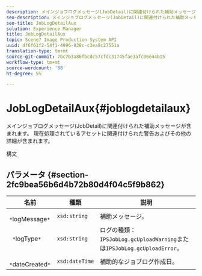 ```yaml
---
description: メインジョブログメッセージ(JobDetail)に関連付けられた補助メッセージが含まれます。 現在処理されているアセットに関連付けられた警告およびその他の詳細が含まれます。
seo-description: メインジョブログメッセージ(JobDetail)に関連付けられた補助メッセージが含まれます。 現在処理されているアセットに関連付けられた警告およびその他の詳細が含まれます。
seo-title: JobLogDetailAux
solution: Experience Manager
title: JobLogDetailAux
topic: Scene7 Image Production System API
uuid: df6f61f2-54f1-4996-938c-c3ea8c27551a
translation-type: tm+mt
source-git-commit: 7bc7b3a86fbcdc57cfdc31745fae3afc06e44b15
workflow-type: tm+mt
source-wordcount: '88'
ht-degree: 5%

---
```



# JobLogDetailAux{#joblogdetailaux}

メインジョブログメッセージ(JobDetail)に関連付けられた補助メッセージが含まれます。 現在処理されているアセットに関連付けられた警告およびその他の詳細が含まれます。

構文

## パラメータ {#section-2fc9bea56b6d4b72b80d4f04c5f9b862}

| 名前 | 種類 | 説明 |
|---|---|---|
| ` *`logMessage`*` | `xsd:string` | 補助メッセージ。 |
| ` *`logType`*` | `xsd:string` | ログの種類：`IPSJobLog.gcUploadWarning`または`IPSJobLog.gcUploadError`。 |
| ` *`dateCreated`*` | `xsd:dateTime` | 補助的なジョブログ作成日。 |

